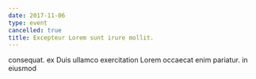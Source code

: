 ```yaml
---
date: 2017-11-06
type: event
cancelled: true
title: Excepteur Lorem sunt irure mollit.
---
```

consequat. ex Duis ullamco exercitation Lorem occaecat enim pariatur. in eiusmod